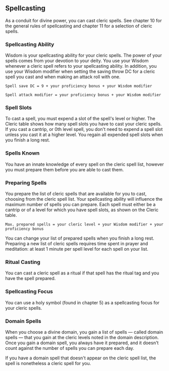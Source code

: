 ## Spellcasting
As a conduit for divine power, you can cast cleric spells.
See chapter 10 for the general rules of spellcasting and chapter 11 for a selection of cleric spells.

### Spellcasting Ability
Wisdom is your spellcasting ability for your cleric spells.
The power of your spells comes from your devotion to your deity.
You use your Wisdom whenever a cleric spell refers to your spellcasting ability.
In addition, you use your Wisdom modifier when setting the saving throw DC for a cleric spell you cast and when making an attack roll with one.

`Spell save DC = 9 + your proficiency bonus + your Wisdom modifier`

`Spell attack modifier = your proficiency bonus + your Wisdom modifier`

### Spell Slots
To cast a spell, you must expend a slot of the spell's level or higher.
The Cleric table shows how many spell slots you have to cast your cleric spells.
If you cast a cantrip, or 0th level spell, you don't need to expend a spell slot unless you cast it at a higher level.
You regain all expended spell slots when you finish a long rest.

### Spells Known
You have an innate knowledge of every spell on the cleric spell list, however you must prepare them before you are able to cast them.

### Preparing Spells
You prepare the list of cleric spells that are available for you to cast, choosing from the cleric spell list.
Your spellcasting ability will influence the maximum number of spells you can prepare.
Each spell must either be a cantrip or of a level for which you have spell slots, as shown on the Cleric table.

`Max. prepared spells = your cleric level + your Wisdom modifier + your proficiency bonus`

You can change your list of prepared spells when you finish a long rest.
Preparing a new list of cleric spells requires time spent in prayer and meditation: at least 1 minute per spell level for each spell on your list.

### Ritual Casting
You can cast a cleric spell as a ritual if that spell has the ritual tag and you have the spell prepared.

### Spellcasting Focus
You can use a holy symbol (found in chapter 5) as a spellcasting focus for your cleric spells.

### Domain Spells
When you choose a divine domain, you gain a list of spells &mdash; called domain spells &mdash; that you gain at the cleric levels noted in the domain description.
Once you gain a domain spell, you always have it prepared, and it doesn't count against the number of spells you can prepare each day.

If you have a domain spell that doesn't appear on the cleric spell list, the spell is nonetheless a cleric spell for you.
